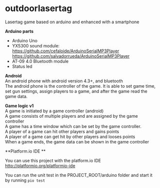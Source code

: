 # outdoorlasertag
Lasertag game based on arduino and enhanced with a smartphone

**Arduino parts**  
- Arduino Uno
- YX5300 sound module: https://github.com/cefaloide/ArduinoSerialMP3Player  
https://github.com/salvadorrueda/ArduinoSerialMP3Player
- AT-09 4.0 Bluetooth module
- Status led

**Android**  
An android phone with android version 4.3+, and bluetooth  
The android phone is the controller of the game.
It is able to set game time, set gun settings, assign players to a game, and after the game read the game data.

**Game logic v1**  
A game is initiated by a game controller (android)  
A game consists of multiple players and are assigned by the game controller  
A game has a time window which can be set by the game controller.  
A player of a game can hit other players and gains points  
A player of a game can get hit by other players and looses points  
When a game ends, the game data can be shown in the game controller  

**Platform.io IDE **

You can use this project with the platform.io IDE  
http://platformio.org/platformio-ide

You can run the unit test in the PROJECT_ROOT/arduino folder and start it by running `pio test`  
